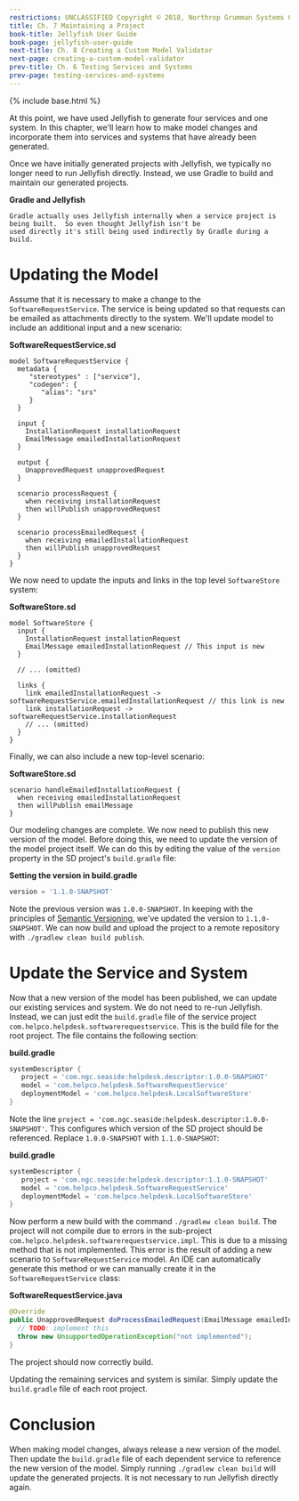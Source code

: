 ```yaml
---
restrictions: UNCLASSIFIED Copyright © 2018, Northrop Grumman Systems Corporation
title: Ch. 7 Maintaining a Project
book-title: Jellyfish User Guide
book-page: jellyfish-user-guide
next-title: Ch. 8 Creating a Custom Model Validator
next-page: creating-a-custom-model-validator
prev-title: Ch. 6 Testing Services and Systems
prev-page: testing-services-and-systems
---
```

{% include base.html %}

At this point, we have used Jellyfish to generate four services and one system.  In this chapter, we'll learn how to
make model changes and incorporate them into services and systems that have already been generated.

Once we have initially generated projects with Jellyfish, we typically no longer need to run Jellyfish directly.
Instead, we use Gradle to build and maintain our generated projects.

**Gradle and Jellyfish**
```note-info
Gradle actually uses Jellyfish internally when a service project is being built.  So even thought Jellyfish isn't be
used directly it's still being used indirectly by Gradle during a build.
```

# Updating the Model
Assume that it is necessary to make a change to the `SoftwareRequestService`.  The service is being updated so that
requests can be emailed as attachments directly to the system.  We'll update model to include an additional input
and a new scenario:

**SoftwareRequestService.sd**
```
model SoftwareRequestService {
  metadata {
     "stereotypes" : ["service"],
     "codegen": {
        "alias": "srs"
     }
  }

  input {
    InstallationRequest installationRequest
    EmailMessage emailedInstallationRequest
  }

  output {
    UnapprovedRequest unapprovedRequest
  }

  scenario processRequest {
    when receiving installationRequest
    then willPublish unapprovedRequest
  }

  scenario processEmailedRequest {
    when receiving emailedInstallationRequest
    then willPublish unapprovedRequest
  }
}
```

We now need to update the inputs and links in the top level `SoftwareStore` system:

**SoftwareStore.sd**
```
model SoftwareStore {
  input {
    InstallationRequest installationRequest
    EmailMessage emailedInstallationRequest // This input is new
  }

  // ... (omitted)

  links {
    link emailedInstallationRequest -> softwareRequestService.emailedInstallationRequest // this link is new
    link installationRequest -> softwareRequestService.installationRequest
    // ... (omitted)
  }
}
```

Finally, we can also include a new top-level scenario:

**SoftwareStore.sd**
```
scenario handleEmailedInstallationRequest {
  when receiving emailedInstallationRequest
  then willPublish emailMessage
}
```

Our modeling changes are complete.  We now need to publish this new version of the model.  Before doing this, we need to
update the version of the model project itself.  We can do this by editing the value of the `version` property in the SD
project's `build.gradle` file:

**Setting the version in build.gradle**
```groovy
version = '1.1.0-SNAPSHOT'
```

Note the previous version was `1.0.0-SNAPSHOT`.  In keeping with the principles of
[Semantic Versioning](https://semver.org/), we've updated the version to `1.1.0-SNAPSHOT`.  We can now build and upload
the project to a remote repository with `./gradlew clean build publish`.

# Update the Service and System
Now that a new version of the model has been published, we can update our existing services and system.  We do not need
to re-run Jellyfish.  Instead, we can just edit the `build.gradle` file of the service project
`com.helpco.helpdesk.softwarerequestservice`.  This is the build file for the root project.  The file contains the
following section:

**build.gradle**
```groovy
systemDescriptor {
   project = 'com.ngc.seaside:helpdesk.descriptor:1.0.0-SNAPSHOT'
   model = 'com.helpco.helpdesk.SoftwareRequestService'
   deploymentModel = 'com.helpco.helpdesk.LocalSoftwareStore'
}
```

Note the line `project = 'com.ngc.seaside:helpdesk.descriptor:1.0.0-SNAPSHOT'`.  This configures which version of the
SD project should be referenced.  Replace `1.0.0-SNAPSHOT` with `1.1.0-SNAPSHOT`:

**build.gradle**
```groovy
systemDescriptor {
   project = 'com.ngc.seaside:helpdesk.descriptor:1.1.0-SNAPSHOT'
   model = 'com.helpco.helpdesk.SoftwareRequestService'
   deploymentModel = 'com.helpco.helpdesk.LocalSoftwareStore'
}
```

Now perform a new build with the command `./gradlew clean build`.  The project will not compile due to errors in
the sub-project `com.helpco.helpdesk.softwarerequestservice.impl`.  This is due to a missing method that is not
implemented.  This error is the result of adding a new scenario to `SoftwareRequestService` model.  An IDE can
automatically generate this method or we can manually create it in the `SoftwareRequestService` class:

**SoftwareRequestService.java**
```java
@Override
public UnapprovedRequest doProcessEmailedRequest(EmailMessage emailedInstalledRequest) throws ServiceFaultException {
  // TODO: implement this
  throw new UnsupportedOperationException("not implemented");
}
```

The project should now correctly build.

Updating the remaining services and system is similar.  Simply update the `build.gradle` file of each root project.

# Conclusion
When making model changes, always release a new version of the model.  Then update the `build.gradle` file of each
dependent service to reference the new version of the model.  Simply running `./gradlew clean build` will update the
generated projects.  It is not necessary to run Jellyfish directly again.
